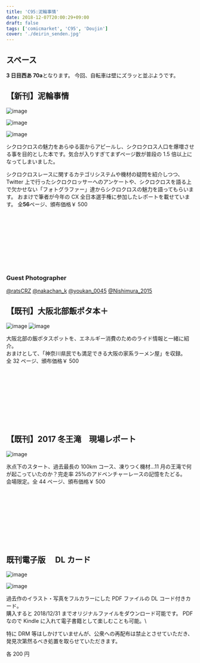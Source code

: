 ```yaml
---
title: 'C95:泥輪事情'
date: 2018-12-07T20:00:29+09:00
draft: false
tags: ['comicmarket', 'C95', 'Doujin']
cover: './deirin_senden.jpg'
---
```


## スペース

**3 日目西あ 70a**となります。
今回、自転車は壁にズラッと並ぶようです。

## 【新刊】泥輪事情

![image](./deirin_senden.jpg)

![image](./page.PNG)

![image](./page2.PNG)

シクロクロスの魅力をあらゆる面からアピールし、シクロクロス人口を爆増させる事を目的とした本です。気合が入りすぎてまずページ数が普段の 1.5 倍以上になってしまいました。

シクロクロスレースに関するカテゴリシステムや機材の疑問を紹介しつつ、Twitter 上で行ったシクロクロッサーへのアンケートや、シクロクロスを語る上で欠かせない「フォトグラファー」達からシクロクロスの魅力を語ってもらいます。
おまけで筆者が今年の CX 全日本選手権に参加したレポートを載せています。
全**56**ページ、頒布価格￥ 500

<div class="iframely-embed"><div class="iframely-responsive" style="height: 140px; padding-bottom: 0;"><a href="https://amzn.to/3apCvtP" data-iframely-url="//cdn.iframe.ly/WiqGUWO?iframe=card-small"></a></div></div>

### Guest Photographer

[@ratsCRZ](https://twitter.com/ratscrz)
[@nakachan_k](https://twitter.com/nakachan_k])
[@youkan_0045](https://twitter.com/youkan_0045)
[@Nishimura_2015](https://twitter.com/Nishimura_2015)

## 【既刊】大阪北部飯ポタ本＋

![image](./c93_sample01.jpg)
![image](./c93_sample02.jpg)

大阪北部の飯ポタスポットを、エネルギー消費のためのライド情報と一緒に紹介。\
おまけとして、「神奈川県民でも満足できる大阪の家系ラーメン屋」を収録。\
全 32 ページ、頒布価格￥ 500

<div class="iframely-embed"><div class="iframely-responsive" style="height: 140px; padding-bottom: 0;"><a href="https://amzn.to/30Elg3j" data-iframely-url="//cdn.iframe.ly/i2ZWPew?iframe=card-small"></a></div></div>

## 【既刊】2017 冬王滝　現場レポート

![image](./c93_sample03.jpg)

氷点下のスタート、過去最長の 100km コース、凍りつく機材…11 月の王滝で何が起こっていたのか？完走率 25%のアドベンチャーレースの記憶をたどる。\
会場限定。全 44 ページ、頒布価格￥ 500

<div class="iframely-embed"><div class="iframely-responsive" style="height: 140px; padding-bottom: 0;"><a href="https://amzn.to/3asRh2P" data-iframely-url="//cdn.iframe.ly/QWmk5sl?iframe=card-small"></a></div></div>

## 既刊電子版　 DL カード

![image](./c93_dlcard01.png)

![image](./c93_dlcard02.png)

過去作のイラスト・写真をフルカラーにした PDF ファイルの DL コード付きカード。\
購入すると 2018/12/31 までオリジナルファイルをダウンロード可能です。
PDF なので Kindle に入れて電子書籍として楽しむことも可能。\

特に DRM 等はしかけていませんが、公衆への再配布は禁止とさせていただき、発見次第然るべき処置を取らせていただきます。

各 200 円

